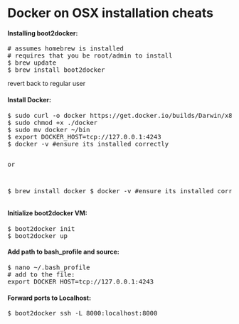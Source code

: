 Docker on OSX installation cheats
=================================

<h4>Installing boot2docker:</h4>
<pre>
# assumes homebrew is installed
# requires that you be root/admin to install
$ brew update
$ brew install boot2docker
</pre>

revert back to regular user

<h4>Install Docker:</h4>
<pre>
$ sudo curl -o docker https://get.docker.io/builds/Darwin/x86_64/docker-latest
$ sudo chmod +x ./docker
$ sudo mv docker ~/bin
$ export DOCKER_HOST=tcp://127.0.0.1:4243
$ docker -v #ensure its installed correctly

or

$ brew install docker
$ docker -v #ensure its installed correctly
</pre>


<h4>Initialize boot2docker VM:</h4>
<pre>
$ boot2docker init
$ boot2docker up
</pre>


<h4>Add path to bash_profile and source:</h4>
<pre>
$ nano ~/.bash_profile
# add to the file:
export DOCKER_HOST=tcp://127.0.0.1:4243
</pre>


<h4>Forward ports to Localhost:</h4>
<pre>
$ boot2docker ssh -L 8000:localhost:8000
</pre>
